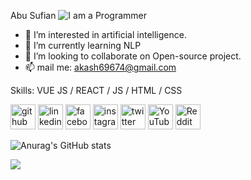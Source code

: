 Abu Sufian
![I am a Programmer](https://www.pixelstalk.net/wp-content/uploads/images5/4K-Programming-Wallpaper-High-Quality.jpg)

- 👀 I’m interested in artificial intelligence. 
- 🌱 I’m currently learning NLP
- 💞️ I’m looking to collaborate on Open-source project.
- 📫 mail me: akash69674@gmail.com

Skills: VUE JS / REACT / JS / HTML / CSS

<img src='https://cdn.jsdelivr.net/npm/simple-icons@3.0.1/icons/github.svg' alt='github' height='40'> <img src='https://cdn.jsdelivr.net/npm/simple-icons@3.0.1/icons/linkedin.svg' alt='linkedin' height='40'> <img src='https://cdn.jsdelivr.net/npm/simple-icons@3.0.1/icons/facebook.svg' alt='facebook' height='40'> <img src='https://cdn.jsdelivr.net/npm/simple-icons@3.0.1/icons/instagram.svg' alt='instagram' height='40'> <img src='https://cdn.jsdelivr.net/npm/simple-icons@3.0.1/icons/twitter.svg' alt='twitter' height='40'> <img src='https://cdn.jsdelivr.net/npm/simple-icons@3.0.1/icons/youtube.svg' alt='YouTube' height='40'> <img src='https://cdn.jsdelivr.net/npm/simple-icons@3.0.1/icons/reddit.svg' alt='Reddit' height='40'>


![Anurag's GitHub stats](https://github-readme-stats.vercel.app/api?username=sufian360&show_icons=true&theme=radical)


<picture>
  <source
    srcset="https://github-readme-stats.vercel.app/api?username=anuraghazra&show_icons=true&theme=dark"
    media="(prefers-color-scheme: dark)"
  />
  <source
    srcset="https://github-readme-stats.vercel.app/api?username=anuraghazra&show_icons=true"
    media="(prefers-color-scheme: light), (prefers-color-scheme: no-preference)"
  />
  <img src="https://github-readme-stats.vercel.app/api?username=anuraghazra&show_icons=true" />
</picture>
